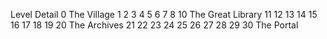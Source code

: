 Level   Detail
0       The Village
1
2
3
4
5
6
7
8
10      The Great Library
11
12
13
14
15
16
17
18
19
20      The Archives
21
22
23
24
25
26
27
28
29
30      The Portal